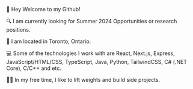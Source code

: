 👋 Hey Welcome to my Github!

🔍 I am currently looking for Summer 2024 Opportunities or research positions.

🌆 I am located in Toronto, Ontario.

💻 Some of the technologies I work with are React, Next.js, Express, JavaScript/HTML/CSS, TypeScript, Java, Python, TailwindCSS, C# (.NET Core), C/C++ and etc.

🏋️‍♂️ In my free time, I like to lift weights and build side projects.
